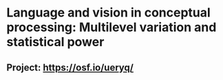 # Language and vision in conceptual processing: Multilevel variation and statistical power

## Project: https://osf.io/ueryq/
